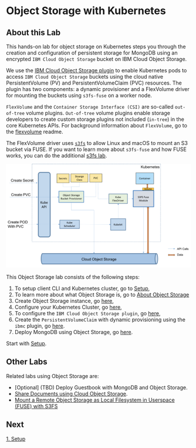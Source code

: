 # Object Storage with Kubernetes

## About this Lab

This hands-on lab for object storage on Kubernetes steps you through the creation and configuration of persistent storage for MongoDB using an encrypted `IBM Cloud Object Storage` bucket on IBM Cloud Object Storage.

We use the [IBM Cloud Object Storage plugin](https://github.com/IBM/ibmcloud-object-storage-plugin) to enable Kubernetes pods to access `IBM Cloud Object Storage` buckets using the cloud native PersistentVolume (PV) and PersistentVolumeClaim (PVC) resources. The plugin has two components: a dynamic provisioner and a FlexVolume driver for mounting the buckets using `s3fs-fuse` on a worker node.

`FlexVolume` and the `Container Storage Interface (CSI)` are so-called `out-of-tree` volume plugins. `Out-of-tree` volume plugins enable storage developers to create custom storage plugins not included (`in-tree`) in the core Kubernetes APIs. For background information about `FlexVolume`, go to the [flexvolume](../flexvolume/README.md) readme.

The FlexVolume driver uses [`s3fs`](https://github.com/s3fs-fuse/s3fs-fuse) to allow Linux and macOS to mount an S3 bucket via FUSE. If you want to learn more about `s3fs-fuse` and how FUSE works, you can do the additional [s3fs lab](../fuse/README.md).

![Cloud Object Storage architecture](images/cos-plugin-architecture.png)

This Object Storage lab consists of the following steps:

1. To setup client CLI and Kubernetes cluster, go to [Setup](../setup/README.md),
2. To learn more about what Object Storage is, go to [About Object Storage](ABOUT-COS.md)
3. Create Object Storage instance, go [here](COS.md),
4. Configure your Kubernetes Cluster, go [here](CLUSTER.md),
5. To configure the `IBM Cloud Object Storage plugin`, go [here](COS-PLUGIN.md),
6. Create the `PersistentVolumeClaim` with dynamic provisioning using the `ibmc` plugin, go [here](PVC.md).
7. Deploy MongoDB using Object Storage, go [here](MONGODB.md).

Start with [Setup](setup/README.md).

## Other Labs

Related labs using Object Storage are:

* [Optional] (TBD) Deploy Guestbook with MongoDB and Object Storage.
* [Share Documents using Cloud Object Storage](share-docs-with-cos/README.md).
* [Mount a Remote Object Storage as Local Filesystem in Userspace (FUSE) with S3FS](../fuse/README.md)

## Next

[1. Setup](setup/README.md)
